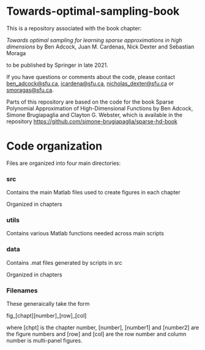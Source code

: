 # Towards-optimal-sampling-book
This is a repository associated with the book chapter:

_Towards optimal sampling for learning sparse approximations in high dimensions_ by Ben Adcock, Juan M. Cardenas, Nick Dexter and Sebastian Moraga 

to be published by Springer in late 2021.

If you have questions or comments about the code, please contact [ben_adcock@sfu.ca](mailto:ben_adcock@sfu.ca?subject=[GitHub]%20Source%20Han%20Sans), [jcardena@sfu.ca](mailto:jcardena@sfu.ca?subject=[GitHub]%20Source%20Han%20Sans), [nicholas_dexter@sfu.ca](mailto:nicholas_dexter@sfu.ca?subject=[GitHub]%20Source%20Han%20Sans) or [smoragas@sfu.ca](mailto:smoragas@sfu.ca?subject=[GitHub]%20Source%20Han%20Sans).

Parts of this repository are based on the code for the book Sparse Polynomial Approximation of High-Dimensional Functions by Ben Adcock, Simone Brugiapaglia and Clayton G. Webster, which is available in the repository https://github.com/simone-brugiapaglia/sparse-hd-book

# Code organization 
Files are organized into four main directories:

### src 
Contains the main Matlab files used to create figures in each chapter

Organized in chapters

### utils 
Contains various Matlab functions needed across main scripts

### data 
Contains .mat files generated by scripts in src

Organized in chapters

### Filenames

These generaically take the form 

fig_[chapt][number]\_[row]_[col]

where [chpt] is the chapter number, [number], [number1] and [number2] are the figure numbers and [row] and [col] are the row number and column number is multi-panel figures.
